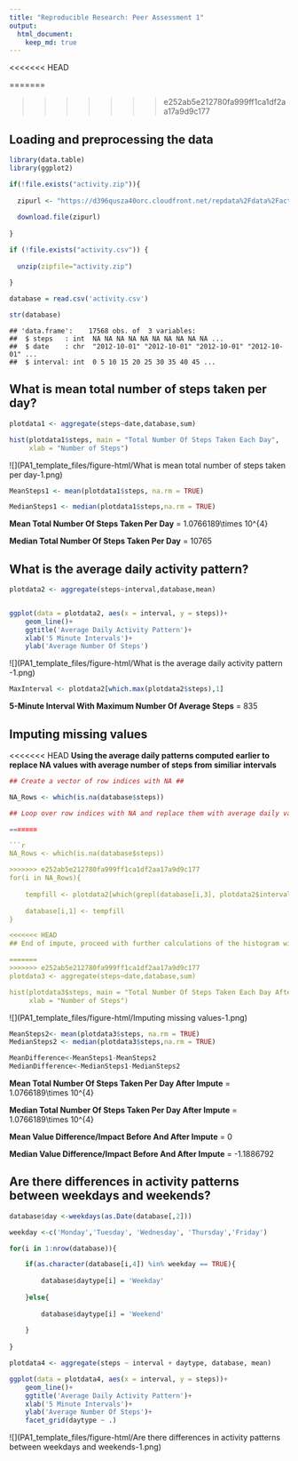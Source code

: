 ```yaml
---
title: "Reproducible Research: Peer Assessment 1"
output: 
  html_document:
    keep_md: true
---
```



<<<<<<< HEAD

=======
>>>>>>> e252ab5e212780fa999ff1ca1df2aa17a9d9c177
## Loading and preprocessing the data


```r
library(data.table)
library(ggplot2)

if(!file.exists("activity.zip")){
  
  zipurl <- "https://d396qusza40orc.cloudfront.net/repdata%2Fdata%2Factivity.zip"
  
  download.file(zipurl)
  
}

if (!file.exists("activity.csv")) { 
  
  unzip(zipfile="activity.zip")
  
}

database = read.csv('activity.csv')

str(database)
```

```
## 'data.frame':	17568 obs. of  3 variables:
##  $ steps   : int  NA NA NA NA NA NA NA NA NA NA ...
##  $ date    : chr  "2012-10-01" "2012-10-01" "2012-10-01" "2012-10-01" ...
##  $ interval: int  0 5 10 15 20 25 30 35 40 45 ...
```



## What is mean total number of steps taken per day?


```r
plotdata1 <- aggregate(steps~date,database,sum)

hist(plotdata1$steps, main = "Total Number Of Steps Taken Each Day", 
     xlab = "Number of Steps")
```

![](PA1_template_files/figure-html/What is mean total number of steps taken per day-1.png)<!-- -->

```r
MeanSteps1 <- mean(plotdata1$steps, na.rm = TRUE)

MedianSteps1 <- median(plotdata1$steps,na.rm = TRUE)
```

**Mean Total Number Of Steps Taken Per Day** = 1.0766189\times 10^{4}

**Median Total Number Of Steps Taken Per Day** = 10765



## What is the average daily activity pattern? 


```r
plotdata2 <- aggregate(steps~interval,database,mean)


ggplot(data = plotdata2, aes(x = interval, y = steps))+
    geom_line()+
    ggtitle('Average Daily Activity Pattern')+
    xlab('5 Minute Intervals')+
    ylab('Average Number Of Steps')
```

![](PA1_template_files/figure-html/What is the average daily activity pattern -1.png)<!-- -->

```r
MaxInterval <- plotdata2[which.max(plotdata2$steps),1]
```

**5-Minute Interval With Maximum Number Of Average Steps** = 835



## Imputing missing values

<<<<<<< HEAD
**Using the average daily patterns computed earlier to replace NA values with average number of steps from similiar intervals**


```r
## Create a vector of row indices with NA ##

NA_Rows <- which(is.na(database$steps))

## Loop over row indices with NA and replace them with average daily values from a similiar interval. ##

=======

```r
NA_Rows <- which(is.na(database$steps))

>>>>>>> e252ab5e212780fa999ff1ca1df2aa17a9d9c177
for(i in NA_Rows){
        
    tempfill <- plotdata2[which(grepl(database[i,3], plotdata2$interval))[1],2]
        
    database[i,1] <- tempfill
}

<<<<<<< HEAD
## End of impute, proceed with further calculations of the histogram with total number of steps per day and mean and median of the total number of steps per day.

=======
>>>>>>> e252ab5e212780fa999ff1ca1df2aa17a9d9c177
plotdata3 <- aggregate(steps~date,database,sum)

hist(plotdata3$steps, main = "Total Number Of Steps Taken Each Day After Impute", 
     xlab = "Number of Steps")
```

![](PA1_template_files/figure-html/Imputing missing values-1.png)<!-- -->

```r
MeanSteps2<- mean(plotdata3$steps, na.rm = TRUE)
MedianSteps2 <- median(plotdata3$steps,na.rm = TRUE)

MeanDifference<-MeanSteps1-MeanSteps2 
MedianDifference<-MedianSteps1-MedianSteps2 
```


**Mean Total Number Of Steps Taken Per Day After Impute** = 1.0766189\times 10^{4}

**Median Total Number Of Steps Taken Per Day After Impute** = 1.0766189\times 10^{4}

**Mean Value Difference/Impact Before And After Impute** = 0

**Median Value Difference/Impact Before And After Impute** = -1.1886792


## Are there differences in activity patterns between weekdays and weekends?


```r
database$day <-weekdays(as.Date(database[,2]))

weekday <-c('Monday','Tuesday', 'Wednesday', 'Thursday','Friday')

for(i in 1:nrow(database)){

    if(as.character(database[i,4]) %in% weekday == TRUE){
        
        database$daytype[i] = 'Weekday'
        
    }else{
        
        database$daytype[i] = 'Weekend'
        
    }
        
}

plotdata4 <- aggregate(steps ~ interval + daytype, database, mean)

ggplot(data = plotdata4, aes(x = interval, y = steps))+
    geom_line()+
    ggtitle('Average Daily Activity Pattern')+
    xlab('5 Minute Intervals')+
    ylab('Average Number Of Steps')+
    facet_grid(daytype ~ .)
```

![](PA1_template_files/figure-html/Are there differences in activity patterns between weekdays and weekends-1.png)<!-- -->
